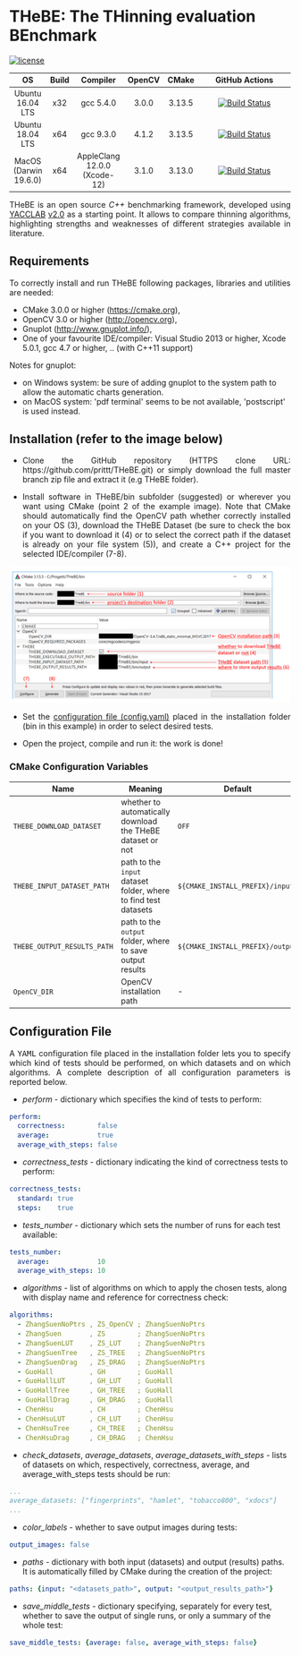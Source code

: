 # THeBE: The THinning evaluation BEnchmark
<!-- [![release](https://img.shields.io/github/v/release/prittt/THeBE)](https://github.com/prittt/THeBE/releases/latest/) -->
[![license](https://img.shields.io/github/license/prittt/THeBE)](https://github.com/prittt/THeBE/blob/master/LICENSE)

<table>
<thead>
<tr>
    <th>OS</th>
    <th>Build</th>
    <th>Compiler</th>
    <th>OpenCV</th>
    <th>CMake</th>
    <!--<th width="200px">Travis CI</th>-->
    <th width="200px">GitHub Actions</th>
</tr>
<thead>
<tbody>
<tr>
    <td align="center">Ubuntu<br/>16.04 LTS</td>
    <td align="center">x32</td>
    <td align="center">gcc 5.4.0</td>
    <td align="center">3.0.0</td>
    <td align="center">3.13.5</td>
    <td align="center"><a href="https://github.com/prittt/THeBE/actions"><img src="https://github.com/prittt/THeBE/workflows/linux32/badge.svg?branch=master" alt="Build Status"/></a></td>
</tr>
<tr>
    <td align="center">Ubuntu<br/>18.04 LTS</td>
    <td align="center">x64</td>
    <td align="center">gcc 9.3.0</td>
    <td align="center">4.1.2</td>
    <td align="center">3.13.5</td><td align="center"><a href="https://github.com/prittt/THeBE/actions"><img src="https://github.com/prittt/THeBE/workflows/linux64/badge.svg?branch=master" alt="Build Status"/></a></td>
</tr>
<tr>
    <td align="center">MacOS<br/>(Darwin 19.6.0)</td>
    <td align="center">x64</td>
    <td align="center">AppleClang 12.0.0<br/>(Xcode-12)</td>
    <td align="center">3.1.0</td>
    <td align="center">3.13.0</td>
    <td align="center"><a href="https://github.com/prittt/THeBE/actions"><img src="https://github.com/prittt/THeBE/workflows/macos/badge.svg?branch=master" alt="Build Status"/></a></td>
</tr>
</tbody>
</table>


<!--
<p align="justify">Please include the following reference when citing the THeBE project/dataset:</p>

- <p align="justify"> Bolelli, Federico; Grana, Costantino "Improving the Performance of Thinning Algorithms with Directed Rooted Acyclic Graphs" 20th International Conference on Image Analysis and Processing, 2019. <a title="BibTex" href="http://imagelab.ing.unimore.it/files2/thebe/THEBE_ICIAP2019_BibTex.html">BibTex</a>.</p>
-->

<p align="justify">
THeBE is an open source <i>C++</i> benchmarking framework, developed using <a href="https://github.com/prittt/YACCLAB">YACCLAB</a> <a href="https://github.com/prittt/YACCLAB/releases/tag/v2.0">v2.0</a> as a starting point. It allows to compare thinning algorithms, highlighting strengths and weaknesses of different strategies available in literature.
</p>

## Requirements

<p align="justify">To correctly install and run THeBE following packages, libraries and utilities are needed:</p>

- CMake 3.0.0 or higher (https://cmake.org),
- OpenCV 3.0 or higher (http://opencv.org),
- Gnuplot (http://www.gnuplot.info/),
- One of your favourite IDE/compiler: Visual Studio 2013 or higher, Xcode 5.0.1, gcc 4.7 or higher, .. (with C++11 support)

Notes for gnuplot:
- on Windows system: be sure of adding gnuplot to the system path to allow the automatic charts generation.
- on MacOS system: 'pdf terminal' seems to be not available, 'postscript' is used instead.

<a name="inst"></a>
## Installation (refer to the image below)

- <p align="justify">Clone the GitHub repository (HTTPS clone URL: https://github.com/prittt/THeBE.git) or simply download the full master branch zip file and extract it (e.g THeBE folder).</p>
- <p align="justify">Install software in THeBE/bin subfolder (suggested) or wherever you want using CMake (point 2 of the example image). Note that CMake should automatically find the OpenCV path whether correctly installed on your OS (3), download the THeBE Dataset (be sure to check the box if you want to download it (4) or to select the correct path if the dataset is already on your file system (5)), and create a C++ project for the selected IDE/compiler (7-8).</p>

![Cmake](doc/readme_github.png)

- <p align="justify">Set the <a href="#conf">configuration file (config.yaml)</a> placed in the installation folder (bin in this example) in order to select desired tests.</p>

- <p align="justify">Open the project, compile and run it: the work is done!</p>


### CMake Configuration Variables

| Name                                 | Meaning                     | Default | 
| ------------------------------------ |-----------------------------| --------|
| `THEBE_DOWNLOAD_DATASET`             | whether to automatically download the THeBE dataset or not  | `OFF` |
| `THEBE_INPUT_DATASET_PATH`           | path to the `input` dataset folder, where to find test datasets  | `${CMAKE_INSTALL_PREFIX}/input` |
| `THEBE_OUTPUT_RESULTS_PATH`          | path to the `output` folder, where to save output results  | `${CMAKE_INSTALL_PREFIX}/output` |
| `OpenCV_DIR`                         | OpenCV installation path    |  -      |



<a name="conf"></a>
## Configuration File
<p align="justify">A <tt>YAML</tt> configuration file placed in the installation folder lets you to specify which kind of tests should be performed, on which datasets and on which algorithms. A complete description of all configuration parameters is reported below.</p>

- <i>perform</i> - dictionary which specifies the kind of tests to perform:
```yaml
perform:
  correctness:        false
  average:            true
  average_with_steps: false
```

- <i>correctness_tests</i> - dictionary indicating the kind of correctness tests to perform:
```yaml
correctness_tests:
  standard: true
  steps:    true
```

- <i>tests_number</i> - dictionary which sets the number of runs for each test available:
```yaml
tests_number:
  average:            10
  average_with_steps: 10
```

- <i>algorithms</i> - list of algorithms on which to apply the chosen tests, along with display name and reference for correctness check:
```yaml
algorithms:
  - ZhangSuenNoPtrs , ZS_OpenCV ; ZhangSuenNoPtrs
  - ZhangSuen       , ZS        ; ZhangSuenNoPtrs
  - ZhangSuenLUT    , ZS_LUT    ; ZhangSuenNoPtrs
  - ZhangSuenTree   , ZS_TREE   ; ZhangSuenNoPtrs
  - ZhangSuenDrag   , ZS_DRAG   ; ZhangSuenNoPtrs
  - GuoHall         , GH        ; GuoHall
  - GuoHallLUT      , GH_LUT    ; GuoHall
  - GuoHallTree     , GH_TREE   ; GuoHall
  - GuoHallDrag     , GH_DRAG   ; GuoHall
  - ChenHsu         , CH        ; ChenHsu
  - ChenHsuLUT      , CH_LUT    ; ChenHsu
  - ChenHsuTree     , CH_TREE   ; ChenHsu
  - ChenHsuDrag     , CH_DRAG   ; ChenHsu
```

- <i>check_datasets</i>, <i>average_datasets</i>, <i>average_datasets_with_steps</i> - lists of datasets on which, respectively, correctness, average, and average_with_steps tests should be run:
```yaml
...
average_datasets: ["fingerprints", "hamlet", "tobacco800", "xdocs"]
...
```

- <i>color_labels</i> - whether to save output images during tests:
```yaml
output_images: false
```

- <i>paths</i> - dictionary with both input (datasets) and output (results) paths. It is automatically filled by CMake during the creation of the project:
```yaml
paths: {input: "<datasets_path>", output: "<output_results_path>"}
```

- <i>save_middle_tests</i> - dictionary specifying, separately for every test, whether to save the output of single runs, or only a summary of the whole test:
```yaml
save_middle_tests: {average: false, average_with_steps: false}
```
